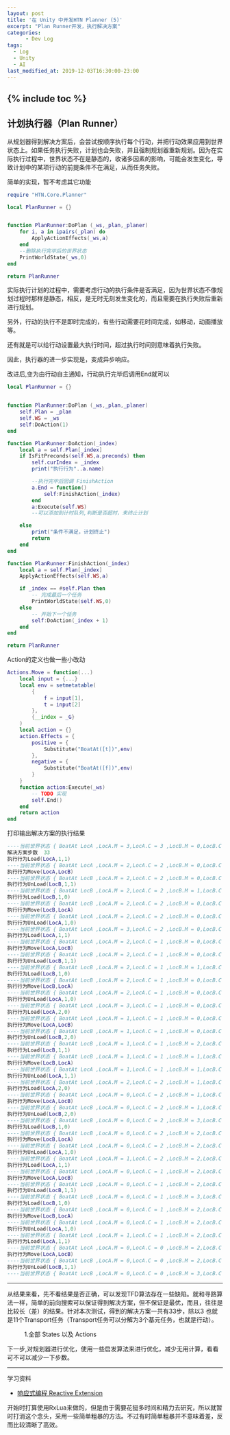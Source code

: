 ```yaml
---
layout: post
title: '在 Unity 中开发HTN Planner (5)'
excerpt: "Plan Runner开发，执行解决方案"
categories:
      - Dev Log
tags:
  - Log
  - Unity
  - AI
last_modified_at: 2019-12-03T16:30:00-23:00
---
```

{% include toc %}
---

## 计划执行器（Plan Runner）
从规划器得到解决方案后，会尝试按顺序执行每个行动，并把行动效果应用到世界状态上。如果任务执行失败，计划也会失败，并且强制规划器重新规划。因为在实际执行过程中，世界状态不在是静态的，收诸多因素的影响，可能会发生变化，导致计划中的某项行动的前提条件不在满足，从而任务失败。


简单的实现，暂不考虑其它功能
```lua
require "HTN.Core.Planner"

local PlanRunner = {}


function PlanRunner:DoPlan (_ws,_plan,_planer)
	for i, a in ipairs(_plan) do
		ApplyActionEffects(_ws,a)
	end
	--删除执行完毕后的世界状态
	PrintWorldState(_ws,0)
end

return PlanRunner
```

实际执行计划的过程中，需要考虑行动的执行条件是否满足，因为世界状态不像规划过程时那样是静态，相反，是无时无刻发生变化的，而且需要在执行失败后重新进行规划。

另外，行动的执行不是即时完成的，有些行动需要花时间完成，如移动，动画播放等。

还有就是可以给行动设置最大执行时间，超过执行时间则意味着执行失败。

因此，执行器的进一步实现是，变成异步响应。

改进后,变为由行动自主通知，行动执行完毕后调用End就可以
```lua
local PlanRunner = {}


function PlanRunner:DoPlan (_ws,_plan,_planer)
	self.Plan = _plan
	self.WS = _ws
	self:DoAction(1)
end

function PlanRunner:DoAction(_index)
	local a = self.Plan[_index]
	if IsFitPreconds(self.WS,a.preconds) then
		self.curIndex = _index
		print("执行行为"..a.name)

		--执行完毕后回调 FinishAction
		a.End = function()
			self:FinishAction(_index)
		end
		a:Execute(self.WS)
		--可以添加到计时队列,判断是否超时，来终止计划

	else
		print("条件不满足，计划终止")
		return
	end
end

function PlanRunner:FinishAction(_index)
	local a = self.Plan[_index]
	ApplyActionEffects(self.WS,a)

	if _index == #self.Plan then
		-- 完成最后一个任务
		PrintWorldState(self.WS,0)
	else
		-- 开始下一个任务
		self:DoAction(_index + 1)
	end
end

return PlanRunner
```

Action的定义也做一些小改动
```lua
Actions.Move = function(...)
	local input = {...}
	local env = setmetatable(
		{
			f = input[1],
			t = input[2]
		},
		{__index = _G}
	)
	local action = {}
	action.Effects = {
		positive = {
			Substitute("BoatAt([t])",env)
		},
		negative = {
			Substitute("BoatAt([f])",env)
		}
	}
	function action:Execute(_ws)
		-- TODO 实现
		self.End()
	end
	return action
end
```

打印输出解决方案的执行结果
```lua
----当前世界状态 { BoatAt LocA ,LocA.M = 3,LocA.C = 3 ,LocB.M = 0,LocB.C = 0 }
解决方案步数	33
执行行为Load(LocA,1,1)
----当前世界状态 { BoatAt LocA ,LocA.M = 2,LocA.C = 2 ,LocB.M = 0,LocB.C = 0 }
执行行为Move(LocA,LocB)
----当前世界状态 { BoatAt LocB ,LocA.M = 2,LocA.C = 2 ,LocB.M = 0,LocB.C = 0 }
执行行为UnLoad(LocB,1,1)
----当前世界状态 { BoatAt LocB ,LocA.M = 2,LocA.C = 2 ,LocB.M = 1,LocB.C = 1 }
执行行为Load(LocB,1,0)
----当前世界状态 { BoatAt LocB ,LocA.M = 2,LocA.C = 2 ,LocB.M = 0,LocB.C = 1 }
执行行为Move(LocB,LocA)
----当前世界状态 { BoatAt LocA ,LocA.M = 2,LocA.C = 2 ,LocB.M = 0,LocB.C = 1 }
执行行为UnLoad(LocA,1,0)
----当前世界状态 { BoatAt LocA ,LocA.M = 3,LocA.C = 2 ,LocB.M = 0,LocB.C = 1 }
执行行为Load(LocA,1,1)
----当前世界状态 { BoatAt LocA ,LocA.M = 2,LocA.C = 1 ,LocB.M = 0,LocB.C = 1 }
执行行为Move(LocA,LocB)
----当前世界状态 { BoatAt LocB ,LocA.M = 2,LocA.C = 1 ,LocB.M = 0,LocB.C = 1 }
执行行为UnLoad(LocB,1,1)
----当前世界状态 { BoatAt LocB ,LocA.M = 2,LocA.C = 1 ,LocB.M = 1,LocB.C = 2 }
执行行为Load(LocB,1,0)
----当前世界状态 { BoatAt LocB ,LocA.M = 2,LocA.C = 1 ,LocB.M = 0,LocB.C = 2 }
执行行为Move(LocB,LocA)
----当前世界状态 { BoatAt LocA ,LocA.M = 2,LocA.C = 1 ,LocB.M = 0,LocB.C = 2 }
执行行为UnLoad(LocA,1,0)
----当前世界状态 { BoatAt LocA ,LocA.M = 3,LocA.C = 1 ,LocB.M = 0,LocB.C = 2 }
执行行为Load(LocA,2,0)
----当前世界状态 { BoatAt LocA ,LocA.M = 1,LocA.C = 1 ,LocB.M = 0,LocB.C = 2 }
执行行为Move(LocA,LocB)
----当前世界状态 { BoatAt LocB ,LocA.M = 1,LocA.C = 1 ,LocB.M = 0,LocB.C = 2 }
执行行为UnLoad(LocB,2,0)
----当前世界状态 { BoatAt LocB ,LocA.M = 1,LocA.C = 1 ,LocB.M = 2,LocB.C = 2 }
执行行为Load(LocB,1,1)
----当前世界状态 { BoatAt LocB ,LocA.M = 1,LocA.C = 1 ,LocB.M = 1,LocB.C = 1 }
执行行为Move(LocB,LocA)
----当前世界状态 { BoatAt LocA ,LocA.M = 1,LocA.C = 1 ,LocB.M = 1,LocB.C = 1 }
执行行为UnLoad(LocA,1,1)
----当前世界状态 { BoatAt LocA ,LocA.M = 2,LocA.C = 2 ,LocB.M = 1,LocB.C = 1 }
执行行为Load(LocA,2,0)
----当前世界状态 { BoatAt LocA ,LocA.M = 0,LocA.C = 2 ,LocB.M = 1,LocB.C = 1 }
执行行为Move(LocA,LocB)
----当前世界状态 { BoatAt LocB ,LocA.M = 0,LocA.C = 2 ,LocB.M = 1,LocB.C = 1 }
执行行为UnLoad(LocB,2,0)
----当前世界状态 { BoatAt LocB ,LocA.M = 0,LocA.C = 2 ,LocB.M = 3,LocB.C = 1 }
执行行为Load(LocB,1,0)
----当前世界状态 { BoatAt LocB ,LocA.M = 0,LocA.C = 2 ,LocB.M = 2,LocB.C = 1 }
执行行为Move(LocB,LocA)
----当前世界状态 { BoatAt LocA ,LocA.M = 0,LocA.C = 2 ,LocB.M = 2,LocB.C = 1 }
执行行为UnLoad(LocA,1,0)
----当前世界状态 { BoatAt LocA ,LocA.M = 1,LocA.C = 2 ,LocB.M = 2,LocB.C = 1 }
执行行为Load(LocA,1,1)
----当前世界状态 { BoatAt LocA ,LocA.M = 0,LocA.C = 1 ,LocB.M = 2,LocB.C = 1 }
执行行为Move(LocA,LocB)
----当前世界状态 { BoatAt LocB ,LocA.M = 0,LocA.C = 1 ,LocB.M = 2,LocB.C = 1 }
执行行为UnLoad(LocB,1,1)
----当前世界状态 { BoatAt LocB ,LocA.M = 0,LocA.C = 1 ,LocB.M = 3,LocB.C = 2 }
执行行为Load(LocB,1,0)
----当前世界状态 { BoatAt LocB ,LocA.M = 0,LocA.C = 1 ,LocB.M = 2,LocB.C = 2 }
执行行为Move(LocB,LocA)
----当前世界状态 { BoatAt LocA ,LocA.M = 0,LocA.C = 1 ,LocB.M = 2,LocB.C = 2 }
执行行为UnLoad(LocA,1,0)
----当前世界状态 { BoatAt LocA ,LocA.M = 1,LocA.C = 1 ,LocB.M = 2,LocB.C = 2 }
执行行为Load(LocA,1,1)
----当前世界状态 { BoatAt LocA ,LocA.M = 0,LocA.C = 0 ,LocB.M = 2,LocB.C = 2 }
执行行为Move(LocA,LocB)
----当前世界状态 { BoatAt LocB ,LocA.M = 0,LocA.C = 0 ,LocB.M = 2,LocB.C = 2 }
执行行为UnLoad(LocB,1,1)
----当前世界状态 { BoatAt LocB ,LocA.M = 0,LocA.C = 0 ,LocB.M = 3,LocB.C = 3 }
```
----
从结果来看，先不看结果是否正确，可以发现TFD算法存在一些缺陷。就和寻路算法一样，简单的前向搜索可以保证得到解决方案，但不保证是最优，而且，往往是比较长（差）的结果。针对本次测试，得到的解决方案一共有33步，除以3 也就是11个Transport任务（Transport任务可以分解为3个基元任务，也就是行动）。

<figure class="align-center">
  <a href="#"><img src="{{ '/images/blog003/002.png' | absolute_url }}" alt=""></a>
  <figcaption>1.全部 States 以及 Actions</figcaption>
</figure>



下一步,对规划器进行优化，使用一些启发算法来进行优化，减少无用计算，看看可不可以减少一下步数。

-----
学习资料
- [响应式编程 Reactive Extension](https://v.youku.com/v_show/id_XNDcwMjQ0MTY4.html)

开始时打算使用RxLua来做的，但是由于需要花挺多时间和精力去研究，所以就暂时打消这个念头，采用一些简单粗暴的方法。不过有时简单粗暴并不意味着差，反而比较清晰了高效。

